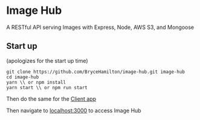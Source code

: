 # Image Hub

A RESTful API serving Images with Express, Node, AWS S3, and Mongoose

## Start up
(apologizes for the start up time)

```base
git clone https://github.com/BryceHamilton/image-hub.git image-hub  
cd image-hub 
yarn \\ or npm install 
yarn start \\ or npm run start 
```



Then do the same for the [Client app](https://github.com/BryceHamilton/image-hub-client/)

Then navigate to [localhost:3000](http://localhost:3000) to access Image Hub
